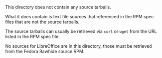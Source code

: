 This directory does not contain any source tarballs.

What it does contain is text file sources that referenced in the RPM spec
files that are not the source tarballs.

The source tarballs can usually be retrieved via `curl` or `wget` from the
URL listed in the RPM spec file.

No sources for LibreOffice are in this directory, those must be retrieved from
the Fedora Rawhide source RPM.
